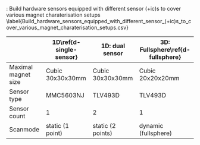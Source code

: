 : Build hardware sensors equipped with different sensor (+ic)s to cover various magnet charaterisation setups \label{Build_hardware_sensors_equipped_with_different_sensor_(+ic)s_to_cover_various_magnet_charaterisation_setups.csv}

|                     | 1D\ref{d-single-sensor} | 1D: dual sensor   | 3D: Fullsphere\ref{d-fullsphere} |
| ------------------- | ----------------------- | ----------------- | -------------------------------- |
| Maximal magnet size | Cubic 30x30x30mm        | Cubic 30x30x30mm  | Cubic 20x20x20mm                 |
| Sensor type         | MMC5603NJ               | TLV493D           | TLV493D                          |
| Sensor count        | 1                       | 2                 | 1                                |
| Scanmode            | static (1 point)        | static (2 points) | dynamic (fullsphere)             |

